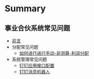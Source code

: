 # Summary

## 事业合伙系统常见问题

* [前言](README.md)
* 分配常见问题
  * [如何进行进行手动-非测算-利润分配](如何进行进行手动-非测算-利润分配.md)
* 系统管理常见问题
  * [钉钉应用接口配置](ding-app.md)
  * [钉钉消息机器人](ding-msg-bot.md)
